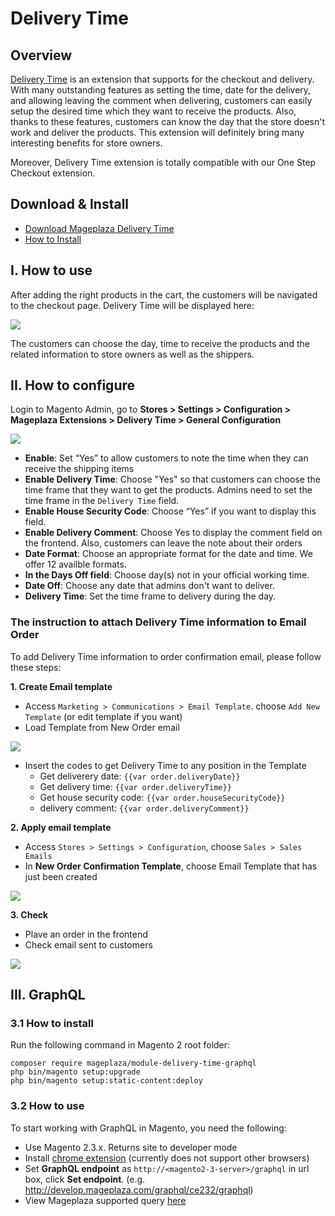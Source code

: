 # Delivery Time
## Overview

[Delivery Time](https://www.mageplaza.com/magento-2-delivery-time-extension) is an extension that supports for the checkout and delivery. With many outstanding features as setting the time, date for the delivery, and allowing leaving the comment when delivering, customers can easily setup the desired time which they want to receive the products. Also, thanks to these features, customers can know the day that the store doesn't work and deliver the products. This extension will definitely bring many interesting benefits for store owners.

Moreover, Delivery Time extension is totally compatible with our One Step Checkout extension.

## Download & Install
- [Download Mageplaza Delivery Time](https://www.mageplaza.com/magento-2-delivery-time-extension) 
- [How to Install](https://www.mageplaza.com/install-magento-2-extension/)

## I. How to use

After adding the right products in the cart, the customers will be navigated to the checkout page. Delivery Time will be displayed here:

![](https://i.imgur.com/qrpWYAY.png)

The customers can choose the day, time to receive the products and the related information to store owners as well as the shippers.

## II. How to configure

Login to Magento Admin, go to **Stores > Settings > Configuration > Mageplaza Extensions > Delivery Time > General Configuration**

![](https://i.imgur.com/s4GdkLc.png)

* **Enable**: Set “Yes” to allow customers to note the time when they can receive the shipping items
* **Enable Delivery Time**: Choose "Yes" so that customers can choose the time frame that they want to get the products. Admins need to set the time frame in the `Delivery Time` field.
* **Enable House Security Code**: Choose “Yes” if you want to display this field.
* **Enable Delivery Comment**: Choose Yes to display the comment field on the frontend. Also, customers can leave the note about their orders
* **Date Format**: Choose an appropriate format for the date and time. We offer 12 availble formats.
* **In the Days Off field**: Choose day(s) not in your official working time.
* **Date Off**: Choose any date that admins don't want to deliver.
* **Delivery Time**: Set the time frame to delivery during the day.


### The instruction to attach Delivery Time information to Email Order

To add Delivery Time information to order confirmation email, please follow these steps:

**1. Create Email template**

- Access `Marketing > Communications > Email Template`. choose `Add New Template` (or edit template if you want)
- Load Template from New Order email

![](https://i.imgur.com/n1mafOC.png)

- Insert the codes to get Delivery Time to any position in the Template
  - Get deliverery date: `{{var order.deliveryDate}}`
  - Get delivery time: `{{var order.deliveryTime}}`
  - Get house security code: `{{var order.houseSecurityCode}}`
  - delivery comment: `{{var order.deliveryComment}}`

**2. Apply email template**

- Access `Stores > Settings > Configuration`, choose `Sales > Sales Emails`
- In **New Order Confirmation Template**, choose Email Template that has just been created

![](https://i.imgur.com/m54pcqr.png)

**3. Check**

- Plave an order in the frontend
- Check email sent to customers

![](https://i.imgur.com/NTQvSSQ.png)
## III. GraphQL

### 3.1 How to install

Run the following command in Magento 2 root folder:

```
composer require mageplaza/module-delivery-time-graphql
php bin/magento setup:upgrade
php bin/magento setup:static-content:deploy
```

### 3.2 How to use

To start working with GraphQL in Magento, you need the following:
- Use Magento 2.3.x. Returns site to developer mode
- Install [chrome extension](https://chrome.google.com/webstore/detail/chromeiql/fkkiamalmpiidkljmicmjfbieiclmeij?hl=en) (currently does not support other browsers)
- Set **GraphQL endpoint** as `http://<magento2-3-server>/graphql` in url box, click **Set endpoint**. (e.g. http://develop.mageplaza.com/graphql/ce232/graphql)
- View  Mageplaza supported query <a href='https://documenter.getpostman.com/view/10589000/SzYXWeR9?version=latest' target='_blank' rel='nofollow'>here</a>

